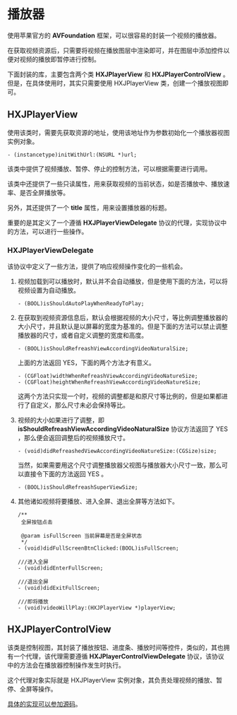 # 播放器

使用苹果官方的 **AVFoundation** 框架，可以很容易的封装一个视频的播放器。

在获取视频资源后，只需要将视频在播放图层中渲染即可，并在图层中添加控件以便对视频的播放即暂停进行控制。

下面封装的库，主要包含两个类 **HXJPlayerView** 和 **HXJPlayerControlView** 。但是，在具体使用时，其实只需要使用 HXJPlayerView 类，创建一个播放视图即可。

## HXJPlayerView
使用该类时，需要先获取资源的地址，使用该地址作为参数初始化一个播放器视图实例对象。

```
- (instancetype)initWithUrl:(NSURL *)url;
```

该类中提供了视频播放、暂停、停止的控制方法，可以根据需要进行调用。

该类中还提供了一些只读属性，用来获取视频的当前状态，如是否播放中、播放速率、是否全屏播放等。

另外，其还提供了一个 **title** 属性，用来设置播放器的标题。

重要的是其定义了一个遵循 **HXJPlayerViewDelegate** 协议的代理，实现协议中的方法，可以进行一些操作。

### HXJPlayerViewDelegate
该协议中定义了一些方法，提供了响应视频操作变化的一些机会。

1. 视频加载到可以播放时，默认并不会自动播放，但是使用下面的方法，可以将视频设置为自动播放。

	```
	- (BOOL)isShouldAutoPlayWhenReadyToPlay;
	```

2. 在获取到视频资源信息后，默认会根据视频的大小尺寸，等比例调整播放器的大小尺寸，并且默认是以屏幕的宽度为基准的。但是下面的方法可以禁止调整播放器的尺寸，或者自定义调整的宽度和高度。

	```
	- (BOOL)isShouldRefreashViewAccordingVideoNaturalSize;
	```
	
	上面的方法返回 YES，下面的两个方法才有意义。
	
	```
	- (CGFloat)widthWhenRefreashViewAccordingVideoNatureSize;
	- (CGFloat)heightWhenRefreashViewAccordingVideoNatureSize;
	```
	这两个方法只实现一个时，视频的调整都是和原尺寸等比例的，但是如果都进行了自定义，那么尺寸未必会保持等比。

3. 视频的大小如果进行了调整，即 **isShouldRefreashViewAccordingVideoNaturalSize** 协议方法返回了 YES ，那么便会返回调整后的视频播放尺寸。

	```
	- (void)didRefreashedViewAccordingVideoNatureSize:(CGSize)size;
	```
	当然，如果需要用这个尺寸调整播放器父视图与播放器大小尺寸一致，那么可以直接令下面的方法返回 YES 。
	
	```
	- (BOOL)isShouldRefreashSuperViewSize;
	```

4. 其他诸如视频将要播放、进入全屏、退出全屏等方法如下。

	```
	/**
	 全屏按钮点击
	 
	 @param isFullScreen 当前屏幕是否是全屏状态
	 */
	- (void)didFullScreenBtnClicked:(BOOL)isFullScreen;
	
	///进入全屏
	- (void)didEnterFullScreen;
	
	///退出全屏
	- (void)didExitFullScreen;
	
	///即将播放
	- (void)videoWillPlay:(HXJPlayerView *)playerView;
	```

## HXJPlayerControlView
该类是控制视图，其封装了播放按钮、进度条、播放时间等控件，类似的，其也拥有一个代理，该代理需要遵循 **HXJPlayerControlViewDelegate** 协议，该协议中的方法会在播放器控制操作发生时执行。

这个代理对象实际就是 HXJPlayerView 实例对象，其负责处理视频的播放、暂停、全屏等操作。

[具体的实现可以参加源码](https://github.com/hanxuejian/HXJMVPlayer)。

